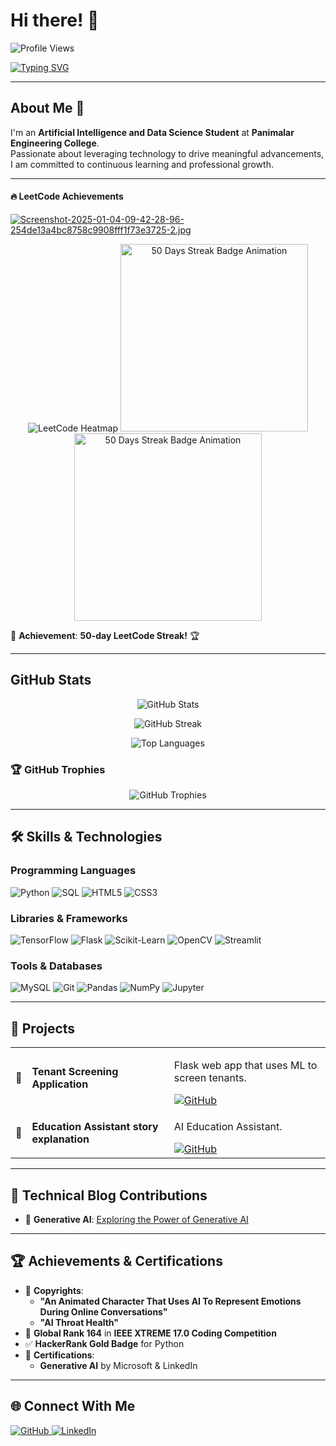 # Hi there! 👋 

<p align="left"> 
  <img src="https://komarev.com/ghpvc/?username=SDineshKumar1304-codes&label=Profile%20views&color=0e75b6&style=flat" alt="Profile Views" /> 
</p>

[![Typing SVG](https://readme-typing-svg.herokuapp.com?font=Fira+Code&size=22&color=F70000&center=true&vCenter=true&width=470&height=80&lines=Hey%21+It%27s+Dinesh+Kumar;%F0%9F%92%BB+🤓Engineer)](https://git.io/typing-svg)

---

## About Me 🚀

I'm an **Artificial Intelligence and Data Science Student** at **Panimalar Engineering College**.  
Passionate about leveraging technology to drive meaningful advancements, I am committed to continuous learning and professional growth.

---

#### 🔥 LeetCode Achievements


[![Screenshot-2025-01-04-09-42-28-96-254de13a4bc8758c9908fff1f73e3725-2.jpg](https://i.postimg.cc/MT0sGZz9/Screenshot-2025-01-04-09-42-28-96-254de13a4bc8758c9908fff1f73e3725-2.jpg)](https://postimg.cc/ftL72Ntd)


<p align="center">
  <img src="https://leetcard.jacoblin.cool/Dinesh_Kumar_S_1329?theme=dark&ext=heatmap" alt="LeetCode Heatmap" />
  <img src="https://assets.leetcode.com/static_assets/marketing/2024-50.gif" width="300" alt="50 Days Streak Badge Animation" />

  <img src="https://leetcode.com/static/images/badges/2024/gif/2024-12.gif" width="300" alt="50 Days Streak Badge Animation" />


🎉 **Achievement**: **50-day LeetCode Streak!** 🏆


---

## GitHub Stats

<p align="center">
  <img src="https://github-readme-stats.vercel.app/api?username=SDineshKumar1304&show_icons=true&locale=en&theme=dark" alt="GitHub Stats" />
</p>
<p align="center">
  <img src="https://github-readme-streak-stats.herokuapp.com/?user=SDineshKumar1304&theme=dark" alt="GitHub Streak" />
</p>
<p align="center">
  <img src="https://github-readme-stats.vercel.app/api/top-langs?username=SDineshKumar1304&show_icons=true&locale=en&layout=compact&theme=dark" alt="Top Languages" />
</p>

### 🏆 GitHub Trophies
<p align="center">
  <img src="https://github-profile-trophy.vercel.app/?username=SDineshKumar1304&theme=darkhub&no-frame=true&row=1&column=7" alt="GitHub Trophies" />
</p>

---

## 🛠️ Skills & Technologies

### **Programming Languages**
<p align="left">
  <img src="https://img.shields.io/badge/Python-3776AB?style=flat&logo=python&logoColor=white" alt="Python">
  <img src="https://img.shields.io/badge/SQL-CC2927?style=flat&logo=sql&logoColor=white" alt="SQL">
  <img src="https://img.shields.io/badge/HTML5-E34F26?style=flat&logo=html5&logoColor=white" alt="HTML5">
  <img src="https://img.shields.io/badge/CSS3-1572B6?style=flat&logo=css3&logoColor=white" alt="CSS3">
</p>

### **Libraries & Frameworks**
<p align="left">
  <img src="https://img.shields.io/badge/TensorFlow-FF6F00?style=flat&logo=tensorflow&logoColor=white" alt="TensorFlow">
  <img src="https://img.shields.io/badge/Flask-000000?style=flat&logo=flask&logoColor=white" alt="Flask">
  <img src="https://img.shields.io/badge/Scikit--Learn-F7931E?style=flat&logo=scikit-learn&logoColor=white" alt="Scikit-Learn">
  <img src="https://img.shields.io/badge/OpenCV-5C3EE8?style=flat&logo=opencv&logoColor=white" alt="OpenCV">
  <img src="https://img.shields.io/badge/Streamlit-FF4B4B?style=flat&logo=streamlit&logoColor=white" alt="Streamlit">
</p>

### **Tools & Databases**
<p align="left">
  <img src="https://img.shields.io/badge/MySQL-00000F?style=flat&logo=mysql&logoColor=white" alt="MySQL">
  <img src="https://img.shields.io/badge/Git-F05032?style=flat&logo=git&logoColor=white" alt="Git">
  <img src="https://img.shields.io/badge/Pandas-150458?style=flat&logo=pandas&logoColor=white" alt="Pandas">
  <img src="https://img.shields.io/badge/Numpy-013243?style=flat&logo=numpy&logoColor=white" alt="NumPy">
  <img src="https://img.shields.io/badge/Jupyter-F37626?style=flat&logo=jupyter&logoColor=white" alt="Jupyter">
</p>

---

## 🚀 Projects

<table>
  <tr>
    <td>🚧</td>
    <td><strong>Tenant Screening Application</strong></td>
    <td>
      <p>Flask web app that uses ML to screen tenants.</p>
      <a href="https://github.com/SDineshKumar1304/tenant-screening-app">
        <img src="https://img.shields.io/badge/Check%20It%20Out-8E44AD?style=flat&logo=github&logoColor=white" alt="GitHub">
      </a>
    </td>
  </tr>
  <tr>
    <td>🎯</td>
    <td><strong>Education Assistant story explanation</strong></td>
    <td>
      <p>AI Education Assistant.</p>
      <a href="https://github.com/SDineshKumar1304/Edu_Assistant">
        <img src="https://img.shields.io/badge/Explore%20Project-1ABC9C?style=flat&logo=github&logoColor=white" alt="GitHub">
      </a>
    </td>
  </tr>
</table>

---

## 📝 Technical Blog Contributions

- 📰 **Generative AI**: [Exploring the Power of Generative AI](https://medium.com/@DineshKumar1329)

---

## 🏆 Achievements & Certifications

- 📄 **Copyrights**:
  - **"An Animated Character That Uses AI To Represent Emotions During Online Conversations"**
  - **"AI Throat Health"**
- 🥇 **Global Rank 164** in **IEEE XTREME 17.0 Coding Competition**
- ✅ **HackerRank Gold Badge** for Python
- 📜 **Certifications**:
  - **Generative AI** by Microsoft & LinkedIn

---

## 🌐 Connect With Me

<p align="left">
  <a href="https://github.com/SDineshKumar1304">
    <img src="https://img.shields.io/badge/GitHub-100000?style=flat&logo=github&logoColor=white" alt="GitHub">
  </a>
  <a href="https://www.linkedin.com/in/s-dinesh-kumar2004" target="_blank">
    <img src="https://img.shields.io/badge/LinkedIn-0077B5?style=flat&logo=linkedin&logoColor=white" alt="LinkedIn">
  </a>
</p>
